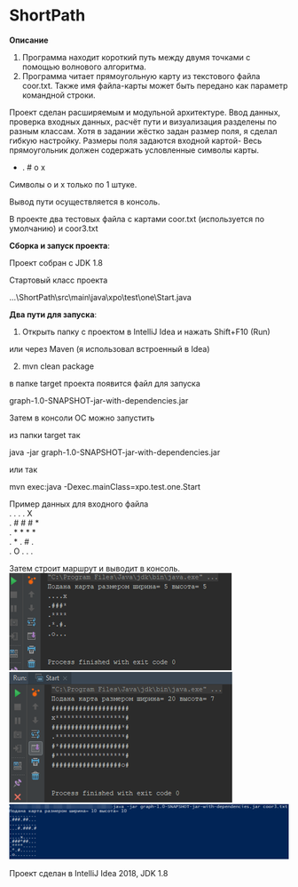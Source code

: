 # ShortPath
<b>Описание</b>
1. Программа находит короткий путь между двумя точками с помощью волнового алгоритма.
2. Программа читает прямоугольную карту из текстового файла coor.txt.
Также имя файла-карты может быть передано как параметр командной строки.

Проект сделан расширяемым и модульной архитектуре.
Ввод данных, проверка входных данных, расчёт пути и визуализация разделены по разным классам.
Хотя в задании жёстко задан размер поля, я сделал гибкую настройку.
Размеры поля задаются входной картой- Весь прямоугольник должен содержать условленные символы карты.

* . # o x

Символы o и x только по 1 штуке.

Вывод пути осуществляется в консоль.

В проекте два тестовых файла с картами coor.txt (используется по умолчанию) и coor3.txt

<b>Сборка и запуск проекта</b>:

Проект собран с JDK 1.8

Стартовый класс проекта

...\ShortPath\src\main\java\xpo\test\one\Start.java

<b>Два пути для запуска</b>:

1. Открыть папку с проектом в IntelliJ Idea и нажать Shift+F10 (Run)

или через Maven (я использовал встроенный в Idea)

2. mvn clean package

в папке target проекта появится файл для запуска

graph-1.0-SNAPSHOT-jar-with-dependencies.jar

Затем в консоли ОС можно запустить

из папки target так

java -jar graph-1.0-SNAPSHOT-jar-with-dependencies.jar

или так

mvn exec:java -Dexec.mainClass=xpo.test.one.Start


Пример данных для входного файла<br>
.	.	.	. X<br>
.	#	#	#	*<br>
.	*	*	*	*<br>
.	*	.	#	.<br>
.	О	.	.	.<br>

Затем строит маршрут и выводит в консоль.<br>
![Пример 1](https://github.com/Xangithub/ShortPath/blob/master/screen1.png)<br>
![Пример 2](https://github.com/Xangithub/ShortPath/blob/master/screen2.png)<br>
![Пример 3](https://github.com/Xangithub/ShortPath/blob/master/screen3.png)<br>

Проект сделан в IntelliJ Idea 2018, JDK 1.8

